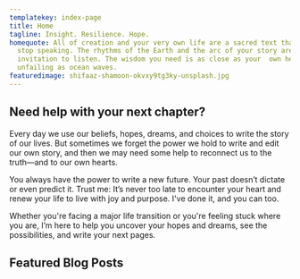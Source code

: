 ```yaml
---
templatekey: index-page
title: Home
tagline: Insight. Resilience. Hope.
homequote: All of creation and your very own life are a sacred text that never
  stop speaking. The rhythms of the Earth and the arc of your story are  an open
  invitation to listen. The wisdom you need is as close as your  own heart, as
  unfailing as ocean waves.
featuredimage: shifaaz-shamoon-okvxy9tg3ky-unsplash.jpg
---
```

## Need help with your next chapter?

Every day we use our beliefs, hopes, dreams, and choices to write the story of our lives. But sometimes we forget the power we hold to write and edit our own story, and then we may need some help to reconnect us to the truth—and to our own hearts. 

You always have the power to write a new future. Your past doesn’t dictate or even predict it. Trust me: It’s never too late to encounter your heart and renew your life to live with joy and purpose. I've done it, and you can too.

Whether you're facing a major life transition or you're feeling stuck where you are, I’m here to help you uncover your hopes and dreams, see the possibilities, and write your next pages.

## Featured Blog Posts

<post-grid featured="true" count="3"></post-grid>